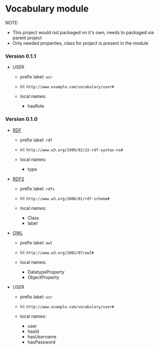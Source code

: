 # Vocabulary module

NOTE: 
- This project would not packaged on it's own, needs to packaged via parent project
- Only needed properties, class for project is present in the module

### Version 0.1.1

- USER
    - prefix label: `usr`
    - iri: `http://www.example.com/vocabulary/user#`
    
    - local names:
        - hasRole
        

### Version 0.1.0

- [RDF](http://www.w3.org/1999/02/22-rdf-syntax-ns# "RDF")
    - prefix label: `rdf`
    - iri: `http://www.w3.org/1999/02/22-rdf-syntax-ns#`
    
    - local names:
        - type
        

- [RDFS](http://www.w3.org/2000/01/rdf-schema# "RDFS")
    - prefix label: `rdfs`
    - iri: `http://www.w3.org/2000/01/rdf-schema#`
    
    - local names:
        - Class
        - label

- [OWL](http://www.w3.org/2002/07/owl# "OWL")
    - prefix label: `owl`
    - iri: `http://www.w3.org/2002/07/owl#`
    
    - local names:
        - DatatypeProperty
        - ObjectProperty
        
- USER
    - prefix label: `usr`
    - iri: `http://www.example.com/vocabulary/user#`
    
    - local names:
        - user
        - hasId
        - hasUsername
        - hasPassword
